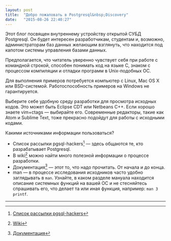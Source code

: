 ```yaml
---
layout: post
title:  "Добро пожаловать в Postgresql&nbsp;Discovery"
date:   "2015-08-26 22:40:27"
---
```

Этот блог посвящен внутреннему устройству открытой СУБД Postgresql.
Он будет интересен разработчикам, студентам и, возможно, администраторам баз данных
желающим взглянуть, что находится под капотом системы управления базами данных.

Предполагается, что читатель
уверенно чувствует себя при работе с командной строкой,
способен понимать код на языке C,
знаком с процессом компиляции и отладки программ в Unix-подобных ОС.

Для выполнения примеров потребуется компьютер с Linux, Mac OS X или BSD-системой.
Работоспособность примеров на Windows не гарантируется.

Выберите себе удобную среду разработки для просмотра исходных кодов.
Это может быть Eclipse CDT или Netbeans C++.
Если хорошо знаете vim+ctags &mdash; выбирайте его.
Современные редакторы, такие как Atom и Sublime Text, тоже прекрасно подойдут для работы с исходными кодами.

Какими источниками информации пользоваться?

* Список рассылки pgsql-hackers[^hackers] &mdash; здесь общаются те,
  кто разрабатывает Postgresql.
* В wiki[^wiki] можно найти много полезной информации о процессе разработки.
* Документация[^doc] &mdash; этот то, что надо прочитать.
  От начала и до конца.
* man &mdash; в процессе исследования исходников часто удобно заглядывать в ```man```.
  Узнайте, в каком разделе мануала находится описание системных функций на вашей ОС и не стесняйтесь спрашивать его,
  что делает та или иная функция, например: ```man 3 printf```.

----

[^hackers]: [Список рассылки pgsql-hackers](http://www.postgresql.org/list/pgsql-hackers/)
[^wiki]: [Wiki](https://wiki.postgresql.org/wiki/Main_Page)
[^doc]: [Документация](http://www.postgresql.org/docs/devel/static/index.html)

